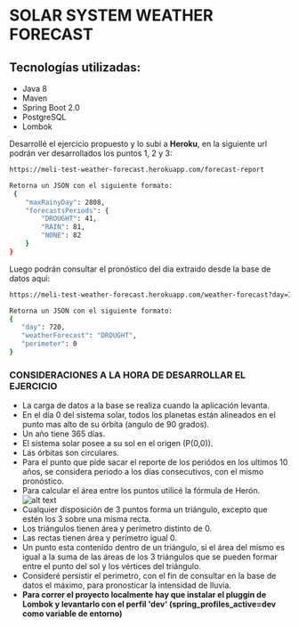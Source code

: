 # SOLAR SYSTEM WEATHER FORECAST
## Tecnologías utilizadas:
- Java 8
- Maven
- Spring Boot 2.0
- PostgreSQL
- Lombok



Desarrollé el ejercicio propuesto y lo subi a **Heroku**, en la siguiente url podrán ver desarrollados los puntos 1, 2 y 3:
```sh 
https://meli-test-weather-forecast.herokuapp.com/forecast-report

Retorna un JSON con el siguiente formato:
 {
    "maxRainyDay": 2808,
    "forecastsPeriods": {
        "DROUGHT": 41,
        "RAIN": 81,
        "NONE": 82
    }
}
 ```



 Luego podrán consultar el pronóstico del dia extraido desde la base de datos aqui:

 ```sh
 https://meli-test-weather-forecast.herokuapp.com/weather-forecast?day=720

Retorna un JSON con el siguiente formato:
{
    "day": 720,
    "weatherForecast": "DROUGHT",
    "perimeter": 0
}
 ```



 ### CONSIDERACIONES A LA HORA DE DESARROLLAR EL EJERCICIO
 - La carga de datos a la base se realiza cuando la aplicación levanta.
- En el día 0 del sistema solar, todos los planetas están alineados en el punto mas alto de su órbita (angulo de 90 grados).
- Un año tiene 365 días.
- El sistema solar posee a su sol en el origen (P(0,0)).
- Las órbitas son circulares.
- Para el punto que pide sacar el reporte de los periódos en los ultimos 10 años, se considera periodo a los días consecutivos, con el mismo pronóstico.
- Para calcular el área entre los puntos utilicé la fórmula de Herón.
![alt text](https://wikimedia.org/api/rest_v1/media/math/render/svg/8c6e2cf6555dd752b998056819dfec3c1a068422)
- Cualquier disposición de 3 puntos forma un triángulo, excepto que estén los 3 sobre una misma recta.
- Los triángulos tienen área y perímetro distinto de 0.
- Las rectas tienen área y perímetro igual 0.
- Un punto esta contenido dentro de un triángulo, si el área del mismo es igual a la suma de las áreas de los 3 triángulos que se pueden formar entre el punto del sol y los vértices del triángulo.
- Consideré persistir el perimetro, con el fin de consultar en la base de datos el máximo, para pronosticar la intensidad de lluvia.
- **Para correr el proyecto localmente hay que instalar el pluggin de Lombok y levantarlo con el perfil 'dev' (spring_profiles_active=dev como variable de entorno)**